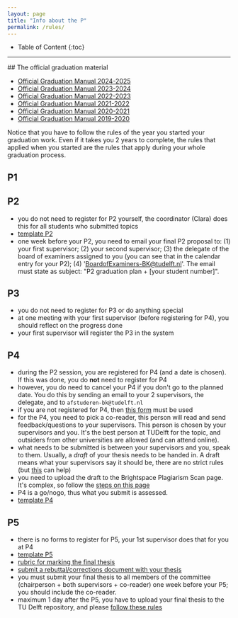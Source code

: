 ```yaml
---
layout: page
title: "Info about the P"
permalink: /rules/
---
```


<div class="box" markdown="1"> 

* Table of Content
{:toc}

</div>

- - -

<section id="gradmanual">
</section>
## The official graduation material

- [Official Graduation Manual 2024-2025](GraduationManualGeomatics2024-2025.pdf)
- [Official Graduation Manual 2023-2024](GraduationManualGeomatics2023-2024.pdf)
- [Official Graduation Manual 2022-2023](GraduationManualGeomatics2022-2023.pdf)
- [Official Graduation Manual 2021-2022](GraduationManualGeomatics2021-2022.pdf)
- [Official Graduation Manual 2020-2021](GraduationManualGeomatics2020-2021.pdf)
- [Official Graduation Manual 2019-2020](GraduationManualGeomatics2019-2020.pdf)
   
Notice that you have to follow the rules of the year you started your graduation work.
Even if it takes you 2 years to complete, the rules that applied when you started are the rules that apply during your whole graduation process.


## P1

<!-- <div data-tf-live="01JRAE19NS8QBE1VGW9C8GXWNS"></div><script src="//embed.typeform.com/next/embed.js"></script> -->

## P2

- you do not need to register for P2 yourself, the coordinator (Clara) does this for all students who submitted topics
- [template P2](../templates/#p2)
- one week before your P2, you need to email your final P2 proposal to: (1) your first supervisor; (2) your second supervisor; (3) the delegate of the board of examiners assigned to you (you can see that in the calendar entry for your P2); (4)  'BoardofExaminers-BK@tudelft.nl'.
The email must state as subject: "P2 graduation plan + [your student number]". 


## P3

- you do not need to register for P3 or do anything special
- at one meeting with your first supervisor (before registering for P4), you should reflect on the progress done
- your first supervisor will register the P3 in the system


## P4

- during the P2 session, you are registered for P4 (and a date is chosen). If this was done, you do **not** need to register for P4 
- however, you do need to cancel your P4 if you don't go to the planned date. You do this by sending an email to your 2 supervisors, the delegate, and to `afstuderen-bk@tudelft.nl`
- if you are not registered for P4, then [this form](https://www.tudelft.nl/en/student/a-be-student-portal/practical-affairs/forms) must be used
- for the P4, you need to pick a co-reader, this person will read and send feedback/questions to your supervisors. This person is chosen by your supervisors and you. It's the best person at TUDelft for the topic, and outsiders from other universities are allowed (and can attend online).
- what needs to be submitted is between your supervisors and you, speak to them. Usually, a *draft* of your thesis needs to be handed in. A draft means what your supervisors say it should be, there are no strict rules (but [this](https://3d.bk.tudelft.nl/courses/geo2020/faq/#what-is-a-complete-draft-at-p4) can help)
- you need to upload the draft to the Brightspace Plagiarism Scan page. It's complex, so follow the [steps on this page](../plagiarism)
- P4 is a go/nogo, thus what you submit is assessed.
- [template P4](../templates/#p4p5)


## P5

- there is no forms to register for P5, your 1st supervisor does that for you at P4
- [template P5](../templates/#p4p5)
- [rubric for marking the final thesis](../rubric/)
- [submit a rebuttal/corrections document with your thesis](https://3d.bk.tudelft.nl/courses/geo2020/tips/#with-the-p5-thesis-submit-a-rebuttalcorrections-document)
- you must submit your final thesis to all members of the committee (chairperson + both supervisors + co-reader) one week before your P5; you should include the co-reader.
- maximum 1 day after the P5, you have to upload your final thesis to the TU Delft repository, and please [follow these rules](https://3d.bk.tudelft.nl/courses/geo2020/faq/#how-to-upload-your-final-thesis-to-the-tud-repository)

